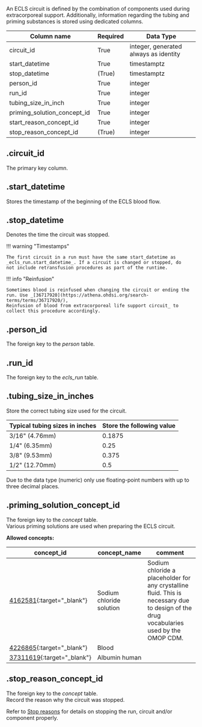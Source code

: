 An ECLS circuit is defined by the combination of components used during
extracorporeal support. Additionally, information regarding the tubing
and priming substances is stored using dedicated columns.

| Column name                  | Required | Data Type                             |
| ---------------------------- | -------- | ------------------------------------- |
| circuit_id                   | True     | integer, generated always as identity |
| start_datetime               | True     | timestamptz                           |
| stop_datetime                | (True)   | timestamptz                           |
| person_id                    | True     | integer                               |
| run_id                       | True     | integer                               |
| tubing_size_in_inch          | True     | integer                               |
| priming_solution_concept_id  | True     | integer                               |
| start_reason_concept_id      | True     | integer                               |
| stop_reason_concept_id       | (True)   | integer                               |

## .circuit_id

The primary key column.

## .start_datetime

Stores the timestamp of the beginning of the ECLS blood flow.

## .stop_datetime

Denotes the time the circuit was stopped.

!!! warning "Timestamps"

    The first circuit in a run must have the same start_datetime as
    _ecls_run.start_datetime_. If a circuit is changed or stopped, do
    not include retransfusion procedures as part of the runtime.

!!! info "Reinfusion"

    Sometimes blood is reinfused when changing the circuit or ending the
    run. Use _[36717920](https://athena.ohdsi.org/search-terms/terms/36717920/),
    Reinfusion of blood from extracorporeal life support circuit_ to
    collect this procedure accordingly.

## .person_id

The foreign key to the _person_ table.

## .run_id

The foreign key to the _ecls_run_ table.

## .tubing_size_in_inches

Store the correct tubing size used for the circuit.

| Typical tubing sizes in inches | Store the following value |
| ------------------------------ | ------------------------- |
| 3/16" (4.76mm)                 | 0.1875                    |
| 1/4" (6.35mm)                  | 0.25                      |
| 3/8" (9.53mm)                  | 0.375                     |
| 1/2" (12.70mm)                 | 0.5                       |

Due to the data type (numeric) only use floating-point numbers with up
to three decimal places.

## .priming_solution_concept_id

The foreign key to the _concept_ table. <br>
Various priming solutions are used when preparing the ECLS circuit.

**Allowed concepts:**

| concept_id                                                                           | concept_name             | comment                                                                                                                                 |
| ------------------------------------------------------------------------------------ | ------------------------ | --------------------------------------------------------------------------------------------------------------------------------------- |
| [4162581](https://athena.ohdsi.org/search-terms/terms/4162581/){:target="\_blank"}   | Sodium chloride solution | Sodium chloride a placeholder for any crystalline fluid. This is necessary due to design of the drug vocabularies used by the OMOP CDM. |
| [4226865](https://athena.ohdsi.org/search-terms/terms/4226865/){:target="\_blank"}   | Blood                    |                                                                                                                                         |
| [37311619](https://athena.ohdsi.org/search-terms/terms/37311619/){:target="\_blank"} | Albumin human            |                                                                                                                                         |

## .stop_reason_concept_id

The foreign key to the _concept_ table. <br>
Record the reason why the circuit was stopped.

Refer to [Stop reasons](../userguide/stop_reasons.md) for details on
stopping the run, circuit and/or component properly.
